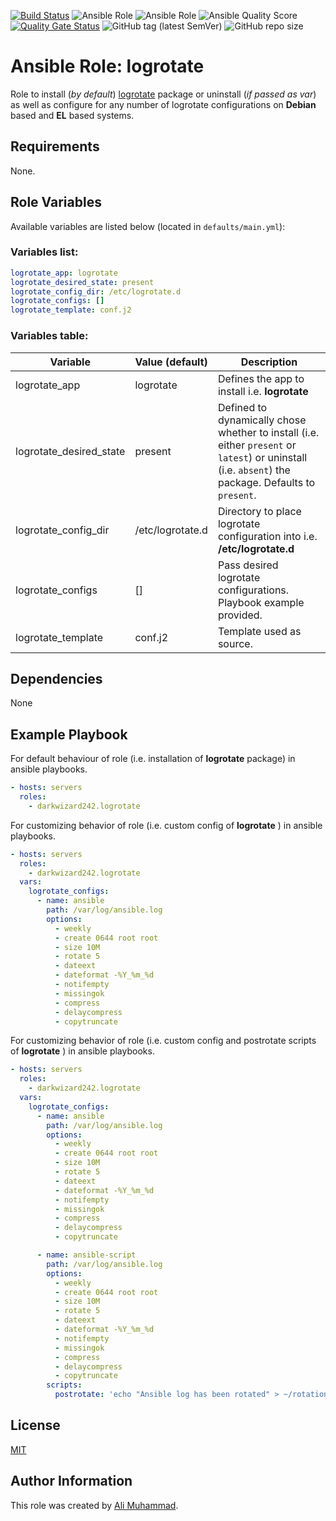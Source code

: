 [![Build Status](https://travis-ci.com/darkwizard242/ansible-role-logrotate.svg?branch=master)](https://travis-ci.com/darkwizard242/ansible-role-logrotate) ![Ansible Role](https://img.shields.io/ansible/role/47557?color=dark%20green) ![Ansible Role](https://img.shields.io/ansible/role/d/47557?color=dark&style=flat-square) ![Ansible Quality Score](https://img.shields.io/ansible/quality/47557?label=ansible%20quality%20score) [![Quality Gate Status](https://sonarcloud.io/api/project_badges/measure?project=ansible-role-logrotate&metric=alert_status)](https://sonarcloud.io/dashboard?id=ansible-role-logrotate) ![GitHub tag (latest SemVer)](https://img.shields.io/github/tag/darkwizard242/ansible-role-logrotate?label=release) ![GitHub repo size](https://img.shields.io/github/repo-size/darkwizard242/ansible-role-logrotate?color=orange&style=flat-square)

# Ansible Role: logrotate

Role to install (_by default_) [logrotate](https://github.com/logrotate/logrotate) package or uninstall (_if passed as var_) as well as configure for any number of logrotate configurations on **Debian** based and **EL** based systems.

## Requirements

None.

## Role Variables

Available variables are listed below (located in `defaults/main.yml`):

### Variables list:

```yaml
logrotate_app: logrotate
logrotate_desired_state: present
logrotate_config_dir: /etc/logrotate.d
logrotate_configs: []
logrotate_template: conf.j2
```

### Variables table:

Variable                | Value (default)  | Description
----------------------- | ---------------- | ----------------------------------------------------------------------------------------------------------------------------------------------------
logrotate_app           | logrotate        | Defines the app to install i.e. **logrotate**
logrotate_desired_state | present          | Defined to dynamically chose whether to install (i.e. either `present` or `latest`) or uninstall (i.e. `absent`) the package. Defaults to `present`.
logrotate_config_dir    | /etc/logrotate.d | Directory to place logrotate configuration into i.e. **/etc/logrotate.d**
logrotate_configs       | []               | Pass desired logrotate configurations. Playbook example provided.
logrotate_template      | conf.j2          | Template used as source.

## Dependencies

None

## Example Playbook

For default behaviour of role (i.e. installation of **logrotate** package) in ansible playbooks.

```yaml
- hosts: servers
  roles:
    - darkwizard242.logrotate
```

For customizing behavior of role (i.e. custom config of **logrotate** ) in ansible playbooks.

```yaml
- hosts: servers
  roles:
    - darkwizard242.logrotate
  vars:
    logrotate_configs:
      - name: ansible
        path: /var/log/ansible.log
        options:
          - weekly
          - create 0644 root root
          - size 10M
          - rotate 5
          - dateext
          - dateformat -%Y_%m_%d
          - notifempty
          - missingok
          - compress
          - delaycompress
          - copytruncate
```

For customizing behavior of role (i.e. custom config and postrotate scripts of **logrotate** ) in ansible playbooks.

```yaml
- hosts: servers
  roles:
    - darkwizard242.logrotate
  vars:
    logrotate_configs:
      - name: ansible
        path: /var/log/ansible.log
        options:
          - weekly
          - create 0644 root root
          - size 10M
          - rotate 5
          - dateext
          - dateformat -%Y_%m_%d
          - notifempty
          - missingok
          - compress
          - delaycompress
          - copytruncate

      - name: ansible-script
        path: /var/log/ansible.log
        options:
          - weekly
          - create 0644 root root
          - size 10M
          - rotate 5
          - dateext
          - dateformat -%Y_%m_%d
          - notifempty
          - missingok
          - compress
          - delaycompress
          - copytruncate
        scripts:
          postrotate: 'echo "Ansible log has been rotated" > ~/rotation.txt'
```

## License

[MIT](https://github.com/darkwizard242/ansible-role-logrotate/blob/master/LICENSE)

## Author Information

This role was created by [Ali Muhammad](https://www.linkedin.com/in/ali-muhammad-759791130/).
